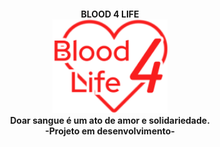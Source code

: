   <h4 align="center">
    BLOOD 4 LIFE<br />
    <img src="/readme-assets/logo.png" height="150px" /><br />
    Doar sangue é um ato de amor e solidariedade.<br/>
    -Projeto em desenvolvimento-
  </h4>
